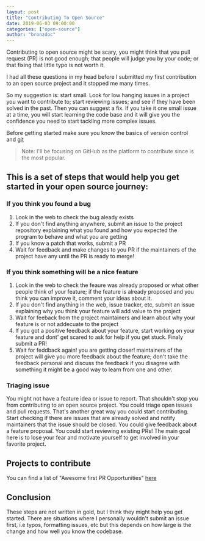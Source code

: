 ```yaml
---
layout: post
title: "Contributing To Open Source"
date: 2019-06-03 09:00:00
categories: ["open-source"]
author: "bronzdoc"
---
```


Contributing to open source might be scary, you might think that you pull request (PR) is not good enough; that people will judge you by your code; or that fixing that little typo is not worth it.

I had all these questions in my head before I submitted my first contribution to an open source project and it stopped me many times.

So my suggestion is: start small. Look for low hanging issues in a project you want to contribute to; start reviewing issues; and see if they have been solved in the past. Then you can suggest a fix. If you take it one small issue at a time, you will start learning the code base and it will give you the confidence you need to start tackling more complex issues.

Before getting started make sure you know the basics of version control and [git](https://git-scm.com/book/en/v1/Getting-Started-Git-Basics)

> Note: I'll be focusing on GitHub as the platform to contribute since is the most popular.

## This is a set of steps that would help you get started in your open source journey:

### If you think you found a bug

1. Look in the web to check the bug aleady exists
2. If you don't find anything anywhere, submit an issue to the project repository explaining what you found and how you expected the program to behave and what you are getting
3. If you know a patch that works, submit a PR
4. Wait for feedback and make changes to you PR if the maintainers of the project have any until the PR is ready to merge!

### If you think something will be a nice feature

1. Look in the web to check the feaure was already proposed or what other people think of your feature; if the feature is already proposed and you think you can improve it, comment your ideas about it.
2. If you don't find anything in the web, issue tracker, etc, submit an issue explaining why you think your feature will add value to the project
3. Wait for feeback from the project maintainers and learn about why your feature is or not addecuate to the project
4. If you got a positive feedback about your feature, start working on your feature and dont' get scared to ask for help if you get stuck. Finaly submit a PR!
5. Wait for feddback again! you are getting closer! maintainers of the project will give you more feedback about the feature; don't take the feedback personal and discuss the feedback if you disagree with something it might be a good way to learn from one and other.

### Triaging issue
You might not have a feature idea or issue to report. That shouldn't stop you from contributing to an open source project. You could triage open issues and pull requests. That's another great way you could start contributing. Start checking if there are issues that are already solved and notify maintainers that the issue should be closed.  You could give feedback about a feature proposal. You could start reviewing existing PRs! The main goal here is to lose your fear and motivate yourself to get involved in your favorite project.

## Projects to contribute

You can find a list of "Awesome first PR Opportunities" [here](https://github.com/MunGell/awesome-for-beginners)

## Conclusion

These steps are not written in gold, but I think they might help you get started.
There are situations where I personally wouldn't submit an issue first, i.e typos, formatting issues, etc
but this depends on how large is the change and how well you know the codebase.
